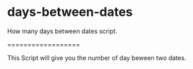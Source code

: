 days-between-dates
==================

How many days between dates script.

==================

This Script will give you the number of day beween two dates.
